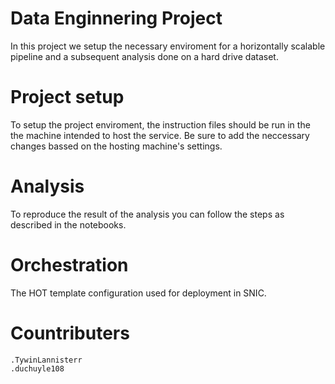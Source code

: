 # Data Enginnering Project 
In this project we setup the necessary enviroment for a horizontally scalable pipeline and a subsequent analysis done on a hard drive dataset.
# Project setup
To setup the project enviroment, the instruction files should be run in the the machine intended to host the service. Be sure to add the neccessary changes bassed on the hosting machine's settings.
# Analysis 
To reproduce the result of the analysis you can follow the steps as described in the notebooks. 
# Orchestration 
The HOT template configuration used for deployment in SNIC.
# Countributers 
	.TywinLannisterr
	.duchuyle108
